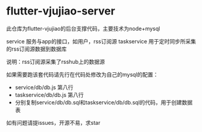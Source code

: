 # flutter-vjujiao-server

此仓库为flutter-vjujiao的后台支撑代码，主要技术为node+mysql

service 服务与app的接口，如用户，rss订阅源
taskservice 用于定时同步所采集的rss订阅源数据到数据库

说明：rss订阅源采集了rsshub上的数据源

如果需要跑该套代码请先行在代码处修改为自己的mysql的配置：
* service/db/db.js 第八行
* taskservice/db/db.js 第八行
* 分别复制service/db/db.sql和taskservice/db/db.sql的代码，用于创建数据表


如有问题请提issues，开源不易，求star
